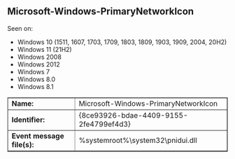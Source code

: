 ## Microsoft-Windows-PrimaryNetworkIcon

Seen on:
* Windows 10 (1511, 1607, 1703, 1709, 1803, 1809, 1903, 1909, 2004, 20H2)
* Windows 11 (21H2)
* Windows 2008
* Windows 2012
* Windows 7
* Windows 8.0
* Windows 8.1

<table border="1" class="docutils">
  <tbody>
    <tr>
      <td><b>Name:</b></td>
      <td>Microsoft-Windows-PrimaryNetworkIcon</td>
    </tr>
    <tr>
      <td><b>Identifier:</b></td>
      <td>{8ce93926-bdae-4409-9155-2fe4799ef4d3}</td>
    </tr>
    <tr>
      <td><b>Event message file(s):</b></td>
      <td>%systemroot%\system32\pnidui.dll</td>
    </tr>
  </tbody>
</table>

&nbsp;

